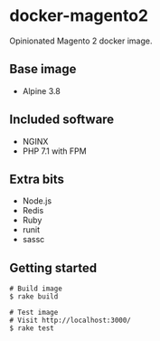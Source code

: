 # docker-magento2

Opinionated Magento 2 docker image.

## Base image

 - Alpine 3.8

## Included software

 - NGINX
 - PHP 7.1 with FPM

## Extra bits

 - Node.js
 - Redis
 - Ruby
 - runit
 - sassc

## Getting started

```sh-session
# Build image
$ rake build

# Test image
# Visit http://localhost:3000/
$ rake test
```
